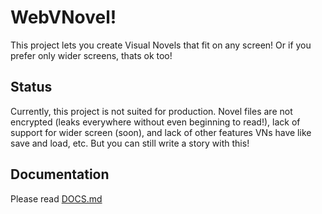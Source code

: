 # WebVNovel!

This project lets you create Visual Novels that fit on any screen! Or if you prefer only wider screens, thats ok too! 

## Status

Currently, this project is not suited for production. Novel files are not encrypted (leaks everywhere without even beginning to read!), lack of support for wider screen (soon), and lack of other features VNs have like save and load, etc. But you can still write a story with this!

## Documentation

Please read [DOCS.md](DOCS.md)
